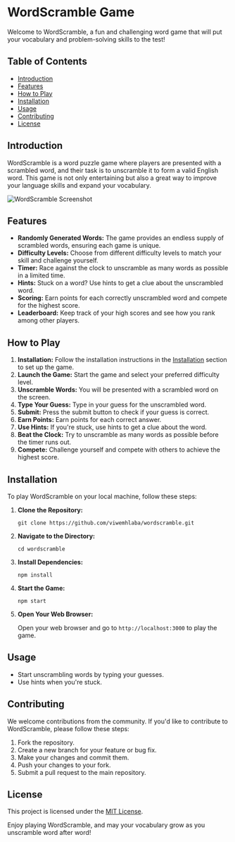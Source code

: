 # WordScramble Game

Welcome to WordScramble, a fun and challenging word game that will put your vocabulary and problem-solving skills to the test!

## Table of Contents
- [Introduction](#introduction)
- [Features](#features)
- [How to Play](#how-to-play)
- [Installation](#installation)
- [Usage](#usage)
- [Contributing](#contributing)
- [License](#license)

## Introduction

WordScramble is a word puzzle game where players are presented with a scrambled word, and their task is to unscramble it to form a valid English word. This game is not only entertaining but also a great way to improve your language skills and expand your vocabulary.

![WordScramble Screenshot](screenshot.png)

## Features

- **Randomly Generated Words:** The game provides an endless supply of scrambled words, ensuring each game is unique.
- **Difficulty Levels:** Choose from different difficulty levels to match your skill and challenge yourself.
- **Timer:** Race against the clock to unscramble as many words as possible in a limited time.
- **Hints:** Stuck on a word? Use hints to get a clue about the unscrambled word.
- **Scoring:** Earn points for each correctly unscrambled word and compete for the highest score.
- **Leaderboard:** Keep track of your high scores and see how you rank among other players.

## How to Play

1. **Installation:** Follow the installation instructions in the [Installation](#installation) section to set up the game.
2. **Launch the Game:** Start the game and select your preferred difficulty level.
3. **Unscramble Words:** You will be presented with a scrambled word on the screen.
4. **Type Your Guess:** Type in your guess for the unscrambled word.
5. **Submit:** Press the submit button to check if your guess is correct.
6. **Earn Points:** Earn points for each correct answer.
7. **Use Hints:** If you're stuck, use hints to get a clue about the word.
8. **Beat the Clock:** Try to unscramble as many words as possible before the timer runs out.
9. **Compete:** Challenge yourself and compete with others to achieve the highest score.

## Installation

To play WordScramble on your local machine, follow these steps:

1. **Clone the Repository:**

   ```
   git clone https://github.com/viwemhlaba/wordscramble.git
   ```

2. **Navigate to the Directory:**

   ```
   cd wordscramble
   ```

3. **Install Dependencies:**

   ```
   npm install
   ```

4. **Start the Game:**

   ```
   npm start
   ```

5. **Open Your Web Browser:**

   Open your web browser and go to `http://localhost:3000` to play the game.

## Usage

- Start unscrambling words by typing your guesses.
- Use hints when you're stuck.

## Contributing

We welcome contributions from the community. If you'd like to contribute to WordScramble, please follow these steps:

1. Fork the repository.
2. Create a new branch for your feature or bug fix.
3. Make your changes and commit them.
4. Push your changes to your fork.
5. Submit a pull request to the main repository.

## License

This project is licensed under the [MIT License](LICENSE).

Enjoy playing WordScramble, and may your vocabulary grow as you unscramble word after word!
